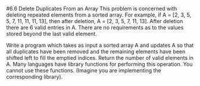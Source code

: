 #6.6 Delete Duplicates From an Array
This problem is concerned with deleting repeated elements from a sorted array.  For example, if A =
[2, 3, 5, 5, 7, 11, 11, 11, 13], then after deletion, A = [2, 3, 5, 7, 11, 13].  After deletion there are 6 valid
entries in A.  There are no requirements as to the values stored beyond the last valid element.

Write a program which takes as input a sorted array A and updates A so that all duplicates have been removed and the
remaining elements have been shifted left to fill the emptied indices.  Return the number of valid elements in A.  Many
languages have library functions for performing this operation.  You cannot use these functions.  (Imagine you are
implementing the corresponding library).